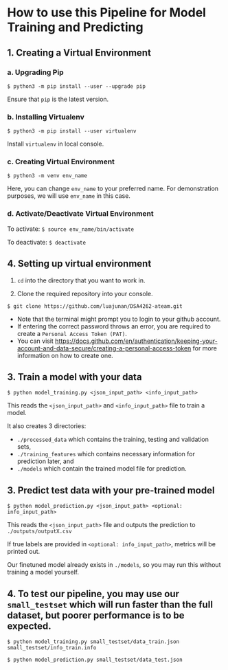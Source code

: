 # How to use this Pipeline for Model Training and Predicting

## 1. Creating a Virtual Environment

### a. Upgrading Pip
`$ python3 -m pip install --user --upgrade pip`

Ensure that `pip` is the latest version.

### b. Installing Virtualenv

`$ python3 -m pip install --user virtualenv`

Install `virtualenv` in local console.

### c. Creating Virtual Environment

`$ python3 -m venv env_name`

Here, you can change `env_name` to your preferred name. For demonstration purposes, we will use `env_name` in this case.

### d. Activate/Deactivate Virtual Environment

To activate:
`$ source env_name/bin/activate`

To deactivate:
`$ deactivate`

## 4. Setting up virtual environment

1. `cd` into the directory that you want to work in.

2. Clone the required repository into your console.

`$ git clone https://github.com/luajunan/DSA4262-ateam.git`
- Note that the terminal might prompt you to login to your github account.
- If entering the correct password throws an error, you are required to create a `Personal Access Token (PAT)`.
- You can visit https://docs.github.com/en/authentication/keeping-your-account-and-data-secure/creating-a-personal-access-token for more information on how to create one.


## 3. Train a model with your data

`$ python model_training.py <json_input_path> <info_input_path>`

This reads the `<json_input_path>` and `<info_input_path>` file to train a model.  

It also creates 3 directories:  
- `./processed_data` which contains the training, testing and validation sets,  
- `./training_features` which contains necessary information for prediction later, and  
- `./models` which contain the trained model file for prediction.

## 3. Predict test data with your pre-trained model

`$ python model_prediction.py <json_input_path> <optional: info_input_path>`

This reads the `<json_input_path>` file and outputs the prediction to `./outputs/outputX.csv`  

If true labels are provided in `<optional: info_input_path>`, metrics will be printed out.  

Our finetuned model already exists in `./models`, so you may run this without training a model yourself.

## 4. To test our pipeline, you may use our `small_testset` which will run faster than the full dataset, but poorer performance is to be expected.  

`$ python model_training.py small_testset/data_train.json small_testset/info_train.info`

`$ python model_prediction.py small_testset/data_test.json`
